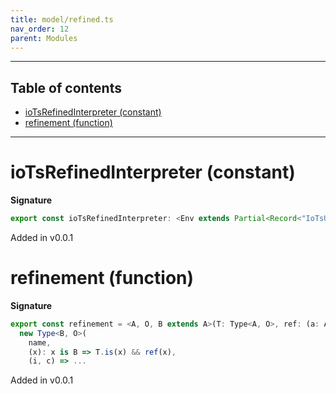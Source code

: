 ```yaml
---
title: model/refined.ts
nav_order: 12
parent: Modules
---
```


---

<h2 class="text-delta">Table of contents</h2>

- [ioTsRefinedInterpreter (constant)](#iotsrefinedinterpreter-constant)
- [refinement (function)](#refinement-function)

---

# ioTsRefinedInterpreter (constant)

**Signature**

```ts
export const ioTsRefinedInterpreter: <Env extends Partial<Record<"IoTsURI", any>>>() => ModelAlgebraRefined2<"IoTsURI", Env> = ...
```

Added in v0.0.1

# refinement (function)

**Signature**

```ts
export const refinement = <A, O, B extends A>(T: Type<A, O>, ref: (a: A) => a is B, name: string): Type<B, O> =>
  new Type<B, O>(
    name,
    (x): x is B => T.is(x) && ref(x),
    (i, c) => ...
```

Added in v0.0.1

